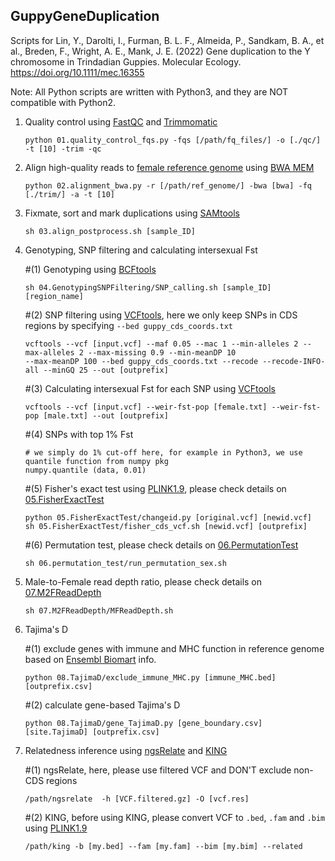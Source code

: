 ## GuppyGeneDuplication
Scripts for Lin, Y., Darolti, I., Furman, B. L. F., Almeida, P., Sandkam, B. A., et al., Breden, F., Wright, A. E., Mank, J. E. (2022) Gene duplication to the Y chromosome in Trindadian Guppies. Molecular Ecology. https://doi.org/10.1111/mec.16355

Note: All Python scripts are written with Python3, and they are NOT compatible with Python2.

1. Quality control using [FastQC](https://github.com/s-andrews/FastQC) and [Trimmomatic](http://www.usadellab.org/cms/?page=trimmomatic)
   ```
   python 01.quality_control_fqs.py -fqs [/path/fq_files/] -o [./qc/] -t [10] -trim -qc
   ```

2. Align high-quality reads to [female reference genome](http://uswest.ensembl.org/Poecilia_reticulata/Info/Index) using [BWA MEM](https://github.com/lh3/bwa)
   ```
   python 02.alignment_bwa.py -r [/path/ref_genome/] -bwa [bwa] -fq [./trim/] -a -t [10]
   ```

3. Fixmate, sort and mark duplications using [SAMtools](https://github.com/lh3/samtools)
   ```
   sh 03.align_postprocess.sh [sample_ID]
   ```

4. Genotyping, SNP filtering and calculating intersexual Fst 

    #(1) Genotyping using [BCFtools](https://github.com/samtools/bcftools)
    ```
    sh 04.GenotypingSNPFiltering/SNP_calling.sh [sample_ID] [region_name]
    ```

    #(2) SNP filtering using [VCFtools](https://vcftools.github.io/index.html), here we only keep SNPs in CDS regions by specifying `--bed guppy_cds_coords.txt`
    ```
    vcftools --vcf [input.vcf] --maf 0.05 --mac 1 --min-alleles 2 --max-alleles 2 --max-missing 0.9 --min-meanDP 10 
    --max-meanDP 100 --bed guppy_cds_coords.txt --recode --recode-INFO-all --minGQ 25 --out [outprefix]
    ```

    #(3) Calculating intersexual Fst for each SNP using [VCFtools](https://vcftools.github.io/index.html)
    ```
    vcftools --vcf [input.vcf] --weir-fst-pop [female.txt] --weir-fst-pop [male.txt] --out [outprefix]
    ```
    
    #(4) SNPs with top 1% Fst 
    ```
    # we simply do 1% cut-off here, for example in Python3, we use quantile function from numpy pkg
    numpy.quantile (data, 0.01) 
    ```

    #(5) Fisher's exact test using [PLINK1.9](https://www.cog-genomics.org/plink/), please check details on [05.FisherExactTest](./05.FisherExactTest)
    ```
    python 05.FisherExactTest/changeid.py [original.vcf] [newid.vcf]
    sh 05.FisherExactTest/fisher_cds_vcf.sh [newid.vcf] [outprefix]
    ```

    #(6) Permutation test, please check details on [06.PermutationTest](./06.PermutationTest)
    ```
    sh 06.permutation_test/run_permutation_sex.sh
    ``` 

5. Male-to-Female read depth ratio, please check details on [07.M2FReadDepth](./07.M2FReadDepth)
   ```
   sh 07.M2FReadDepth/MFReadDepth.sh
   ```

6. Tajima's D

    #(1) exclude genes with immune and MHC function in reference genome based on [Ensembl Biomart](http://uswest.ensembl.org/biomart/martview/7d40f23a42e2cecb7cdd1542b97cda5f) info.          
    
    ```
    python 08.TajimaD/exclude_immune_MHC.py [immune_MHC.bed] [outprefix.csv] 
    ```
    
    #(2) calculate gene-based Tajima's D
    ```
    python 08.TajimaD/gene_TajimaD.py [gene_boundary.csv] [site.TajimaD] [outprefix.csv]
    ```

7. Relatedness inference using [ngsRelate](https://github.com/ANGSD/NgsRelate) and [KING](https://www.kingrelatedness.com/)

    #(1) ngsRelate, here, please use filtered VCF and DON'T exclude non-CDS regions
    ```
    /path/ngsrelate  -h [VCF.filtered.gz] -O [vcf.res]
    ```

    #(2) KING, before using KING, please convert VCF to `.bed`, `.fam` and `.bim` using [PLINK1.9](https://www.cog-genomics.org/plink/)
    ```
    /path/king -b [my.bed] --fam [my.fam] --bim [my.bim] --related
    ```


